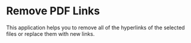 Remove PDF Links
=======
This application helps you to remove all of the hyperlinks of the selected files or replace them with new links.